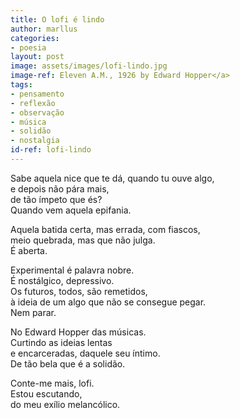 ```yaml
---
title: O lofi é lindo
author: marllus
categories:
- poesia
layout: post
image: assets/images/lofi-lindo.jpg
image-ref: Eleven A.M., 1926 by Edward Hopper</a>
tags:
- pensamento
- reflexão
- observação
- música
- solidão
- nostalgia
id-ref: lofi-lindo
---
```


Sabe aquela nice que te dá, quando tu ouve algo, <br>
e depois não pára mais, <br>
de tão ímpeto que és?<br>
Quando vem aquela epifania.

Aquela batida certa, mas errada, com fiascos, <br>
meio quebrada, mas que não julga.<br>
É aberta.

Experimental é palavra nobre. <br>
É nostálgico, depressivo.<br>
Os futuros, todos, são remetidos, <br>
à ideia de um algo que não se consegue pegar.<br>
Nem parar.

No Edward Hopper das músicas.<br>
Curtindo as ideias lentas <br>
e encarceradas, daquele seu íntimo.<br>
De tão bela que é a solidão.

Conte-me mais, lofi.<br>
Estou escutando,<br>
do meu exílio melancólico.
